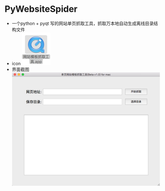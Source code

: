 # PyWebsiteSpider
- 一个python + pyqt 写的网站单页抓取工具，抓取万本地自动生成离线目录结构文件
- icon
![](./_image/2017-04-01-14-45-10.jpg)
- 界面截图
![](./_image/2017-04-01-14-45-41.jpg)
